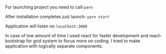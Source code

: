 For launching project you need to call:``yarn``

After installation completes just launch: `yarn start`

Application will listen on ``localhost:3000``

In case of low amount of time I used react for faster development and react-bootstrap for grid system to focus more on coding.
I tried to make application with logically separate components.